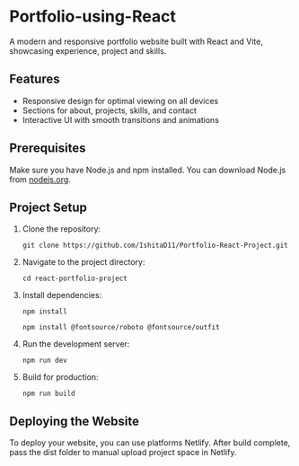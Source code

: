 # Portfolio-using-React


A modern and responsive portfolio website built with React and Vite, showcasing experience, project and skills.


## Features
- Responsive design for optimal viewing on all devices
- Sections for about, projects, skills, and contact
- Interactive UI with smooth transitions and animations


## Prerequisites
Make sure you have Node.js and npm installed. You can download Node.js from [nodejs.org](https://nodejs.org/en).

## Project Setup

1. Clone the repository:

    `git clone https://github.com/IshitaD11/Portfolio-React-Project.git`


2. Navigate to the project directory:

    `cd react-portfolio-project`

3. Install dependencies:

    `npm install`

    `npm install @fontsource/roboto @fontsource/outfit`

4. Run the development server:

    `npm run dev`


5. Build for production:

    `npm run build`


## Deploying the Website
To deploy your website, you can use platforms Netlify. After build complete, pass the dist folder to manual upload project space in Netlify.